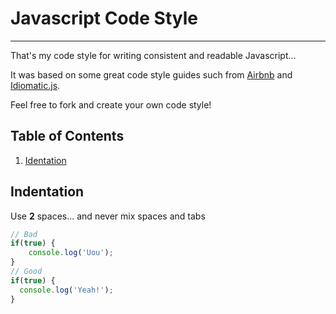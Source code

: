 # Javascript Code Style
---
That's my code style for writing consistent and readable Javascript...

It was based on some great code style guides such from [Airbnb](https://github.com/airbnb/javascript) and [Idiomatic.js](https://github.com/rwaldron/idiomatic.js/).

Feel free to fork and create your own code style!

## Table of Contents
1. [Identation](#indentation)

## <a name='indentation'>Indentation</a>
Use **2** spaces... and never mix spaces and tabs
```javascript
// Bad
if(true) {
    console.log('Uou');
}
// Good
if(true) {
  console.log('Yeah!');
}
```